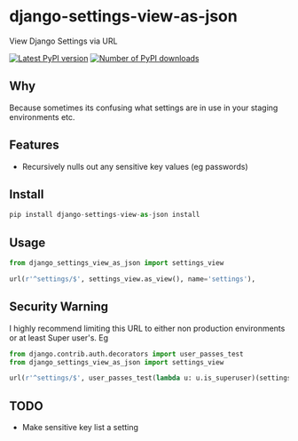 # django-settings-view-as-json

View Django Settings via URL

[![Latest PyPI version](https://pypip.in/version/django-settings-view-as-json/badge.svg)](https://crate.io/packages/django-settings-view-as-json/)
[![Number of PyPI downloads](https://pypip.in/download/django-settings-view-as-json/badge.svg)](https://crate.io/packages/django-settings-view-as-json/)

## Why

Because sometimes its confusing what settings are in use in your staging environments etc.

## Features

* Recursively nulls out any sensitive key values (eg passwords)

## Install

```python
pip install django-settings-view-as-json install
```

## Usage

```python
from django_settings_view_as_json import settings_view

url(r'^settings/$', settings_view.as_view(), name='settings'),
```

## Security Warning

I highly recommend limiting this URL to either non production environments or at least Super user's. Eg

```python
from django.contrib.auth.decorators import user_passes_test
from django_settings_view_as_json import settings_view

url(r'^settings/$', user_passes_test(lambda u: u.is_superuser)(settings_view.as_view()), name='settings'),

```

## TODO

* Make sensitive key list a setting

